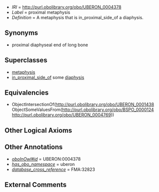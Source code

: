  * *IRI* = http://purl.obolibrary.org/obo/UBERON_0004378
 * *Label* = proximal metaphysis
 * *Definition* = A metaphysis that is in_proximal_side_of a diaphysis.

## Synonyms

 * proximal diaphyseal end of long bone

## Superclasses

 * [metaphysis](../../UBERON/38/UBERON_0001438.md)
 * [in_proximal_side_of](../../BSPO/24/BSPO_0000124.md) some [diaphysis](../../UBERON/69/UBERON_0004769.md)

## Equivalencies

 * ObjectIntersectionOf(<http://purl.obolibrary.org/obo/UBERON_0001438> ObjectSomeValuesFrom(<http://purl.obolibrary.org/obo/BSPO_0000124> <http://purl.obolibrary.org/obo/UBERON_0004769>))

## Other Logical Axioms


## Other Annotations

 * *[oboInOwl#id](../../id/oboInOwl#id.md)* = UBERON:0004378
 * *[has_obo_namespace](../../ce/oboInOwl#hasOBONamespace.md)* = uberon
 * *[database_cross_reference](../../ef/oboInOwl#hasDbXref.md)* = FMA:32823

## External Comments

